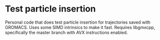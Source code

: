 # Test particle insertion

Personal code that does test particle insertion for trajectories saved with
GROMACS. Uses some SIMD intrinsics to make it fast. Requires libgmxcpp,
specifically the master branch with AVX instructions enabled.
